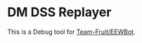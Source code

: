 # DM DSS Replayer

This is a Debug tool for [Team-Fruit/EEWBot](https://github.com/Team-Fruit/EEWBot).
